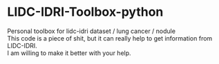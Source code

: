# LIDC-IDRI-Toolbox-python
Personal toolbox for lidc-idri dataset / lung cancer / nodule  
This code is a piece of shit, but it can really help to get information from LIDC-IDRI.  
I am willing to make it better with your help.
